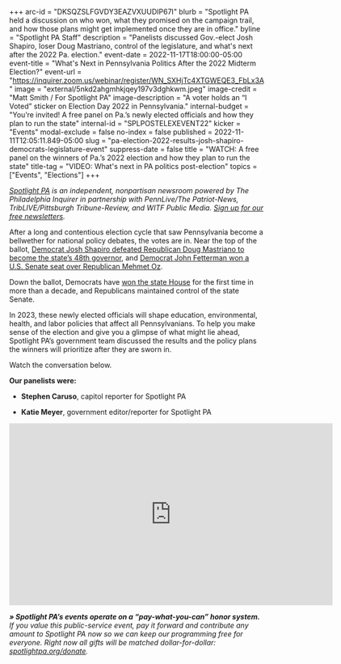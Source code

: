 +++
arc-id = "DKSQZSLFGVDY3EAZVXUUDIP67I"
blurb = "Spotlight PA held a discussion on who won, what they promised on the campaign trail, and how those plans might get implemented once they are in office."
byline = "Spotlight PA Staff"
description = "Panelists discussed Gov.-elect Josh Shapiro, loser Doug Mastriano, control of the legislature, and what's next after the 2022 Pa. election."
event-date = 2022-11-17T18:00:00-05:00
event-title = "What's Next in Pennsylvania Politics After the 2022 Midterm Election?"
event-url = "https://inquirer.zoom.us/webinar/register/WN_SXHjTc4XTGWEQE3_FbLx3A"
image = "external/5nkd2ahgmhkjqey197v3dghkwm.jpeg"
image-credit = "Matt Smith / For Spotlight PA"
image-description = "A voter holds an “I Voted” sticker on Election Day 2022 in Pennsylvania."
internal-budget = "You’re invited! A free panel on Pa.’s newly elected officials and how they plan to run the state"
internal-id = "SPLPOSTELEXEVENT22"
kicker = "Events"
modal-exclude = false
no-index = false
published = 2022-11-11T12:05:11.849-05:00
slug = "pa-election-2022-results-josh-shapiro-democrats-legislature-event"
suppress-date = false
title = "WATCH: A free panel on the winners of Pa.’s 2022 election and how they plan to run the state"
title-tag = "VIDEO: What's next in PA politics post-election"
topics = ["Events", "Elections"]
+++

<a href="https://www.spotlightpa.org/"><i>Spotlight PA</i></a><i> is an independent, nonpartisan newsroom powered by The Philadelphia Inquirer in partnership with PennLive/The Patriot-News, TribLIVE/Pittsburgh Tribune-Review, and WITF Public Media. </i><a href="https://www.spotlightpa.org/newsletters"><i>Sign up for our free newsletters</i></a><i>.</i>

After a long and contentious election cycle that saw Pennsylvania become a bellwether for national policy debates, the votes are in. Near the top of the ballot, <a href="https://www.spotlightpa.org/news/2022/11/pa-election-2022-results-josh-shapiro-governor-analysis/" target="_blank">Democrat Josh Shapiro defeated Republican Doug Mastriano to become the state’s 48th governor</a>, and <a href="https://www.spotlightpa.org/news/2022/11/pa-election-day-2022-updates-voting-results-mastriano-shapiro-oz-fetterman/" target="_blank">Democrat John Fetterman won a U.S. Senate seat over Republican Mehmet Oz</a>.

Down the ballot, Democrats have <a href="https://www.spotlightpa.org/news/2022/11/pa-governor-election-2022-results-house-democrats-flip-republican-control/" target="_blank">won the state House</a> for the first time in more than a decade, and Republicans maintained control of the state Senate.

In 2023, these newly elected officials will shape education, environmental, health, and labor policies that affect all Pennsylvanians. To help you make sense of the election and give you a glimpse of what might lie ahead, Spotlight PA’s government team discussed the results and the policy plans the winners will prioritize after they are sworn in.

Watch the conversation below.

<b>Our panelists were:</b>

- <b>Stephen Caruso</b>, capitol reporter for Spotlight PA

- <b>Katie Meyer</b>, government editor/reporter for Spotlight PA

<iframe src="https://player.vimeo.com/video/772490826?h=4cd8a348ca" width="640" height="360" frameborder="0" allow="autoplay; fullscreen; picture-in-picture" allowfullscreen></iframe>

<i><b>» Spotlight PA’s events operate on a “pay-what-you-can” honor system.</b></i><i> If you value this public-service event, pay it forward and contribute any amount to Spotlight PA now so we can keep our programming free for everyone. Right now all gifts will be matched dollar-for-dollar: </i><a href="https://www.spotlightpa.org/donate"><i>spotlightpa.org/donate</i></a><i>.</i>
